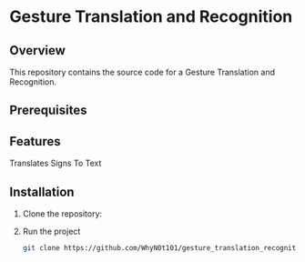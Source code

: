 # Gesture Translation and Recognition

## Overview

This repository contains the source code for a Gesture Translation and Recognition.
## Prerequisites



## Features
Translates Signs To Text


## Installation

1. Clone the repository:
2. Run the project


   ```bash
   git clone https://github.com/WhyN0t101/gesture_translation_recognition.git
